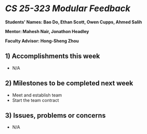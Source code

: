 # *CS 25-323 Modular Feedback*

**Students' Names: Bao Do, Ethan Scott, Owen Cupps, Ahmed Salih**

**Mentor: Mahesh Nair, Jonathon Headley**

**Faculty Advisor: Hong-Sheng Zhou**

## 1) Accomplishments this week ##
   - N/A

## 2) Milestones to be completed next week ##
   - Meet and establish team
   - Start the team contract

## 3) Issues, problems or concerns ##
   - N/A


